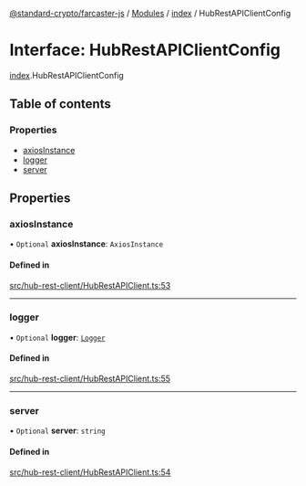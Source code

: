 [@standard-crypto/farcaster-js](../README.md) / [Modules](../modules.md) / [index](../modules/index.md) / HubRestAPIClientConfig

# Interface: HubRestAPIClientConfig

[index](../modules/index.md).HubRestAPIClientConfig

## Table of contents

### Properties

- [axiosInstance](index.HubRestAPIClientConfig.md#axiosinstance)
- [logger](index.HubRestAPIClientConfig.md#logger)
- [server](index.HubRestAPIClientConfig.md#server)

## Properties

### axiosInstance

• `Optional` **axiosInstance**: `AxiosInstance`

#### Defined in

[src/hub-rest-client/HubRestAPIClient.ts:53](https://github.com/standard-crypto/farcaster-js/blob/main/src/hub-rest-client/HubRestAPIClient.ts#L53)

___

### logger

• `Optional` **logger**: [`Logger`](index.Logger.md)

#### Defined in

[src/hub-rest-client/HubRestAPIClient.ts:55](https://github.com/standard-crypto/farcaster-js/blob/main/src/hub-rest-client/HubRestAPIClient.ts#L55)

___

### server

• `Optional` **server**: `string`

#### Defined in

[src/hub-rest-client/HubRestAPIClient.ts:54](https://github.com/standard-crypto/farcaster-js/blob/main/src/hub-rest-client/HubRestAPIClient.ts#L54)
